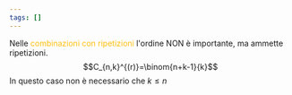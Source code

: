 ```yaml
---
tags: []
---
```

Nelle <span style="color:#ffbe0a">combinazioni con ripetizioni</span> l'ordine NON è importante, ma ammette ripetizioni.
$$C_{n,k}^{(r)}=\binom{n+k-1}{k}$$
In questo caso non è necessario che $k \leq n$

